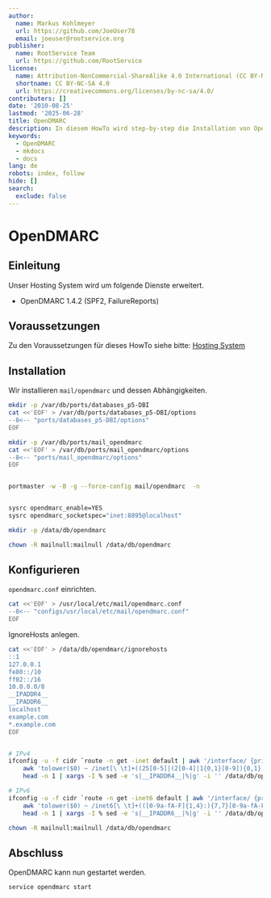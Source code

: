 ```yaml
---
author:
  name: Markus Kohlmeyer
  url: https://github.com/JoeUser78
  email: joeuser@rootservice.org
publisher:
  name: RootService Team
  url: https://github.com/RootService
license:
  name: Attribution-NonCommercial-ShareAlike 4.0 International (CC BY-NC-SA 4.0)
  shortname: CC BY-NC-SA 4.0
  url: https://creativecommons.org/licenses/by-nc-sa/4.0/
contributers: []
date: '2010-08-25'
lastmod: '2025-06-28'
title: OpenDMARC
description: In diesem HowTo wird step-by-step die Installation von OpenDMARC für ein Hosting System auf Basis von FreeBSD 64Bit auf einem dedizierten Server beschrieben.
keywords:
  - OpenDMARC
  - mkdocs
  - docs
lang: de
robots: index, follow
hide: []
search:
  exclude: false
---
```

# OpenDMARC

## Einleitung

Unser Hosting System wird um folgende Dienste erweitert.

- OpenDMARC 1.4.2 (SPF2, FailureReports)

## Voraussetzungen

Zu den Voraussetzungen für dieses HowTo siehe bitte: [Hosting System](/howtos/freebsd/hosting_system/intro)

## Installation

Wir installieren `mail/opendmarc` und dessen Abhängigkeiten.

``` bash
mkdir -p /var/db/ports/databases_p5-DBI
cat <<'EOF' > /var/db/ports/databases_p5-DBI/options
--8<-- "ports/databases_p5-DBI/options"
EOF

mkdir -p /var/db/ports/mail_opendmarc
cat <<'EOF' > /var/db/ports/mail_opendmarc/options
--8<-- "ports/mail_opendmarc/options"
EOF


portmaster -w -B -g --force-config mail/opendmarc  -n


sysrc opendmarc_enable=YES
sysrc opendmarc_socketspec="inet:8895@localhost"
```

``` bash
mkdir -p /data/db/opendmarc

chown -R mailnull:mailnull /data/db/opendmarc
```

## Konfigurieren

`opendmarc.conf` einrichten.

``` bash
cat <<'EOF' > /usr/local/etc/mail/opendmarc.conf
--8<-- "configs/usr/local/etc/mail/opendmarc.conf"
EOF
```

IgnoreHosts anlegen.

``` bash
cat <<'EOF' > /data/db/opendmarc/ignorehosts
::1
127.0.0.1
fe80::/10
ff02::/16
10.0.0.0/8
__IPADDR4__
__IPADDR6__
localhost
example.com
*.example.com
EOF


# IPv4
ifconfig -u -f cidr `route -n get -inet default | awk '/interface/ {print $2}'` inet | \
    awk 'tolower($0) ~ /inet[\ \t]+((25[0-5]|(2[0-4]|1{0,1}[0-9]){0,1}[0-9]\.){3,3}(25[0-5]|(2[0-4]|1{0,1}[0-9]){0,1}[0-9]))/ {if(substr($2,1,3)!=127) print $2}' | \
    head -n 1 | xargs -I % sed -e 's|__IPADDR4__|%|g' -i '' /data/db/opendmarc/ignorehosts

# IPv6
ifconfig -u -f cidr `route -n get -inet6 default | awk '/interface/ {print $2}'` inet6 | \
    awk 'tolower($0) ~ /inet6[\ \t]+(([0-9a-fA-F]{1,4}:){7,7}[0-9a-fA-F]{1,4}|([0-9a-fA-F]{1,4}:){1,7}:|([0-9a-fA-F]{1,4}:){1,6}:[0-9a-fA-F]{1,4}|([0-9a-fA-F]{1,4}:){1,5}(:[0-9a-fA-F]{1,4}){1,2}|([0-9a-fA-F]{1,4}:){1,4}(:[0-9a-fA-F]{1,4}){1,3}|([0-9a-fA-F]{1,4}:){1,3}(:[0-9a-fA-F]{1,4}){1,4}|([0-9a-fA-F]{1,4}:){1,2}(:[0-9a-fA-F]{1,4}){1,5}|[0-9a-fA-F]{1,4}:((:[0-9a-fA-F]{1,4}){1,6})|:((:[0-9a-fA-F]{1,4}){1,7}|:)|fe80:(:[0-9a-fA-F]{0,4}){0,4}%[0-9a-zA-Z]{1,}|::(ffff(:0{1,4}){0,1}:){0,1}((25[0-5]|(2[0-4]|1{0,1}[0-9]){0,1}[0-9])\.){3,3}(25[0-5]|(2[0-4]|1{0,1}[0-9]){0,1}[0-9])|([0-9a-fA-F]{1,4}:){1,4}:((25[0-5]|(2[0-4]|1{0,1}[0-9]){0,1}[0-9])\.){3,3}(25[0-5]|(2[0-4]|1{0,1}[0-9]){0,1}[0-9]))/ {if(substr($2,1,1)!="f") print $2}' | \
    head -n 1 | xargs -I % sed -e 's|__IPADDR6__|%|g' -i '' /data/db/opendmarc/ignorehosts
```

``` bash
chown -R mailnull:mailnull /data/db/opendmarc
```

## Abschluss

OpenDMARC kann nun gestartet werden.

``` bash
service opendmarc start
```

